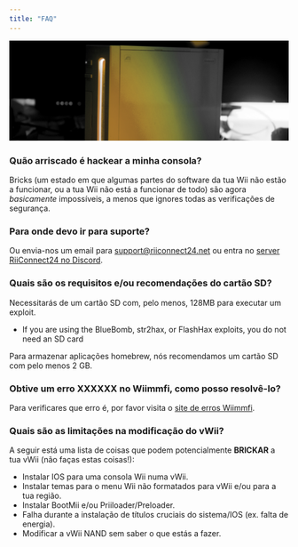 ```yaml
---
title: "FAQ"
---
```


![RiiConnect24 Wii Logo Yellow](/images/Wii_Yellow_Gray.jpg)

### Quão arriscado é hackear a minha consola?
Bricks (um estado em que algumas partes do software da tua Wii não estão a funcionar, ou a tua Wii não está a funcionar de todo) são agora *basicamente* impossíveis, a menos que ignores todas as verificações de segurança.

### Para onde devo ir para suporte?
Ou envia-nos um email para support@riiconnect24.net ou entra no [server RiiConnect24 no Discord](https://discord.gg/b4Y7jfD).

### Quais são os requisitos e/ou recomendações do cartão SD?
Necessitarás de um cartão SD com, pelo menos, 128MB para executar um exploit.

- If you are using the BlueBomb, str2hax, or FlashHax exploits, you do not need an SD card

Para armazenar aplicações homebrew, nós recomendamos um cartão SD com pelo menos 2 GB.

### Obtive um erro XXXXXX no Wiimmfi, como posso resolvê-lo?
Para verificares que erro é, por favor visita o [site de erros Wiimmfi](https://wiimmfi.de/error).

### Quais são as limitações na modificação do vWii?
A seguir está uma lista de coisas que podem potencialmente **BRICKAR** a tua vWii (não faças estas coisas!):
* Instalar IOS para uma consola Wii numa vWii.
* Instalar temas para o menu Wii não formatados para vWii e/ou para a tua região.
* Instalar BootMii e/ou Priiloader/Preloader.
* Falha durante a instalação de títulos cruciais do sistema/IOS (ex. falta de energia).
* Modificar a vWii NAND sem saber o que estás a fazer.
